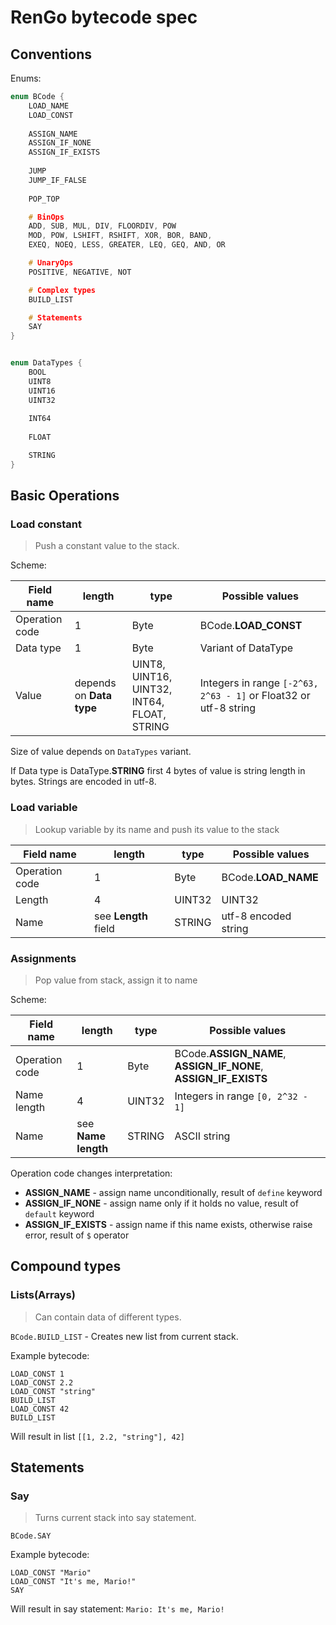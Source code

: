 # RenGo bytecode spec

## Conventions

Enums:

```c
enum BCode {
    LOAD_NAME
    LOAD_CONST
    
    ASSIGN_NAME
    ASSIGN_IF_NONE
    ASSIGN_IF_EXISTS
    
    JUMP
    JUMP_IF_FALSE
    
    POP_TOP

    # BinOps
    ADD, SUB, MUL, DIV, FLOORDIV, POW
    MOD, POW, LSHIFT, RSHIFT, XOR, BOR, BAND,
    EXEQ, NOEQ, LESS, GREATER, LEQ, GEQ, AND, OR

    # UnaryOps
    POSITIVE, NEGATIVE, NOT

    # Complex types
    BUILD_LIST

    # Statements
    SAY
}


enum DataTypes {
    BOOL
    UINT8
    UINT16
    UINT32
    
    INT64
    
    FLOAT

    STRING
}
```

## Basic Operations

### Load constant

>  Push a constant value to the stack.

Scheme:

| Field name     | length                   | type                                        | Possible values                                              |
| -------------- | ------------------------ | ------------------------------------------- | ------------------------------------------------------------ |
| Operation code | 1                        | Byte                                        | BCode.__LOAD_CONST__                                         |
| Data type      | 1                        | Byte                                        | Variant of DataType                                          |
| Value          | depends on __Data type__ | UINT8, UINT16, UINT32, INT64, FLOAT, STRING | Integers in range `[-2^63, 2^63 - 1]` or Float32 or utf-8 string |

Size of value depends on `DataTypes` variant.

If Data type is DataType.__STRING__ first 4 bytes of value is string length in bytes. Strings are encoded in utf-8.

### Load variable

> Lookup variable by its name and push its value to the stack

| Field name     | length               | type   | Possible values      |
| -------------- | -------------------- | ------ | -------------------- |
| Operation code | 1                    | Byte   | BCode.__LOAD_NAME__  |
| Length         | 4                    | UINT32 | UINT32               |
| Name           | see __Length__ field | STRING | utf-8 encoded string |

### Assignments

> Pop value from stack, assign it to name

Scheme:

| Field name     | length              | type   | Possible values                                              |
| -------------- | ------------------- | ------ | ------------------------------------------------------------ |
| Operation code | 1                   | Byte   | BCode.__ASSIGN_NAME__, __ASSIGN_IF_NONE__, __ASSIGN_IF_EXISTS__ |
| Name length    | 4                   | UINT32 | Integers in range `[0, 2^32 - 1]`                            |
| Name           | see __Name length__ | STRING | ASCII string                                                 |

Operation code changes interpretation:

- __ASSIGN_NAME__ - assign name unconditionally, result of `define` keyword
- __ASSIGN_IF_NONE__ - assign name only if it holds no value, result of `default` keyword
- __ASSIGN_IF_EXISTS__ - assign name if this name exists, otherwise raise error, result of `$` operator

## Compound types

### Lists(Arrays)

> Can contain data of different types.

`BCode.BUILD_LIST` - Creates new list from current stack.

Example bytecode:

```
LOAD_CONST 1
LOAD_CONST 2.2
LOAD_CONST "string"
BUILD_LIST
LOAD_CONST 42
BUILD_LIST
```

Will result in list `[[1, 2.2, "string"], 42]`

## Statements

### Say

> Turns current stack into say statement.

`BCode.SAY`

Example bytecode:

```
LOAD_CONST "Mario"
LOAD_CONST "It's me, Mario!"
SAY
```

Will result in say statement: `Mario: It's me, Mario!`